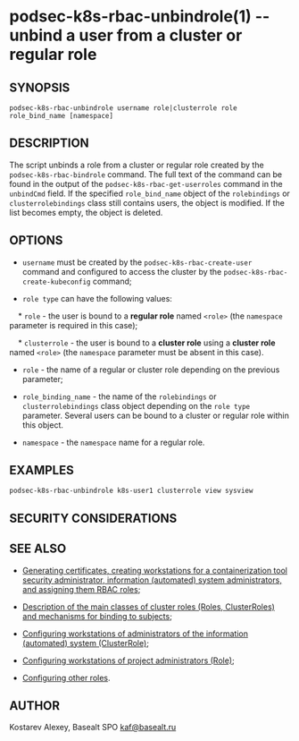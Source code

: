 podsec-k8s-rbac-unbindrole(1) -- unbind a user from a cluster or regular role
==================================

## SYNOPSIS

`podsec-k8s-rbac-unbindrole username role|clusterrole role role_bind_name [namespace]`

## DESCRIPTION

The script unbinds a role from a cluster or regular role created by the `podsec-k8s-rbac-bindrole` command. The full text of the command can be found in the output of the `podsec-k8s-rbac-get-userroles` command in the `unbindCmd` field. If the specified `role_bind_name` object of the `rolebindings` or `clusterrolebindings` class still contains users, the object is modified. If the list becomes empty, the object is deleted.

## OPTIONS

- `username` must be created by the `podsec-k8s-rbac-create-user` command and configured to access the cluster by the `podsec-k8s-rbac-create-kubeconfig` command;

- `role type` can have the following values:

&nbsp;&nbsp;&nbsp;&nbsp;* `role` - the user is bound to a **regular role** named `<role>` (the `namespace` parameter is required in this case);

&nbsp;&nbsp;&nbsp;&nbsp;* `clusterrole` - the user is bound to a **cluster role** using a **cluster role** named `<role>` (the `namespace` parameter must be absent in this case).

- `role` - the name of a regular or cluster role depending on the previous parameter;

- `role_binding_name` - the name of the `rolebindings` or `clusterrolebindings` class object depending on the `role type` parameter. Several users can be bound to a cluster or regular role within this object.

- `namespace` - the `namespace` name for a regular role.

## EXAMPLES

`podsec-k8s-rbac-unbindrole k8s-user1 clusterrole view sysview`

## SECURITY CONSIDERATIONS

## SEE ALSO

- [Generating certificates, creating workstations for a containerization tool security administrator, information (automated) system administrators, and assigning them RBAC roles](https://github.com/alt-cloud/podsec/blob/master/k8s/RBAC/addUser/README.md);

- [Description of the main classes of cluster roles (Roles, ClusterRoles) and mechanisms for binding to subjects](https://github.com/alt-cloud/podsec/blob/master/k8s/RBAC/addUser/rolesDescribe.md);

- [Configuring workstations of administrators of the information (automated) system (ClusterRole)](https://github.com/alt-cloud/podsec/blob/master/k8s/RBAC/addUser/clusterroleBinding.md);

- [Configuring workstations of project administrators (Role)](https://github.com/alt-cloud/podsec/blob/master/k8s/RBAC/addUser/clusterroleBinding.md);

- [Configuring other roles](https://github.com/alt-cloud/podsec/blob/master/k8s/RBAC/addUser/clusterroleBinding.md).

## AUTHOR

Kostarev Alexey, Basealt SPO
kaf@basealt.ru
